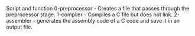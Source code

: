 Script and function
0-preprocessor - Creates a file that passes through the preprocessor stage.
1-compiler - Compiles a C file but does not link.
2-assembler - generates the assembly code of a C code and save it in an output file.

